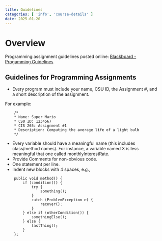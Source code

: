 ```yaml
---
title: Guidelines
categories: [ 'info', 'course-details' ]
date: 2025-01-20
---
```

# Overview

Programming assignment guidelines posted online:
[Blackboard - Progamming Guidelines](https://bb-csuohio.blackboard.com/ultra/courses/_184005_1/outline/file/_7315096_1)

## Guidelines for Programming Assignments

* Every program must include your name, CSU ID, the Assignment #, and a short
description of the assignment.

For example:

````
    /*
    * Name: Super Mario
    * CSU ID: 1234567
    * CIS 265: Assignment #1
    * Description: Computing the average life of a light bulb
    */
````

* Every variable should have a meaningful name (this includes class/method names). 
For instance, a variable named X is less meaningful that one called monthlyInterestRate.
* Provide Comments for non-obvious code.
* One statement per line.
* Indent new blocks with 4 spaces, e.g.,

````
    public void method() {
        if (condition()) {
            try {
                something();
            } 
            catch (ProblemException e) {
                recover();
            }
        } else if (otherCondition()) {
            somethingElse();
        } else {
            lastThing();
        }
    };
````
